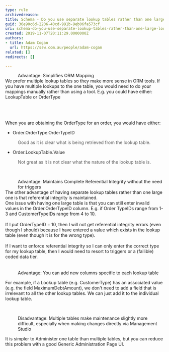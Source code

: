 ```yaml
---
type: rule
archivedreason: 
title: Schema - Do you use separate lookup tables rather than one large lookup table for your lookup data?
guid: 36e90c6d-2206-40cd-991b-9eb06fa573cf
uri: schema-do-you-use-separate-lookup-tables-rather-than-one-large-lookup-table-for-your-lookup-data
created: 2019-11-07T20:11:29.0000000Z
authors:
- title: Adam Cogan
  url: https://ssw.com.au/people/adam-cogan
related: []
redirects: []

---
```



<p class="ssw15-rteElement-P"><b></b></p><dd class="ssw15-rteElement-FigureGood">Advantage&#58;&#160;Simplifies ORM Mapping</dd>We prefer multiple lookup tables so they make more sense in ORM tools. If you have multiple lookups to the one table, you would need to do your mappings manually rather than using a tool. E.g. you could have either&#58; LookupTable or OrderType​<br>​<br>
<br><excerpt class='endintro'></excerpt><br>
<p>When you are obtaining the OrderType for an order, you would have either&#58;<br></p><ul><li>​Order.OrderType.OrderTypeID&#160;<br></li></ul><p></p><blockquote style="margin&#58;0px 0px 0px 40px;border&#58;none;padding&#58;0px;"><p>Good as it is clear what is being retrieved from the lookup table.</p></blockquote><p></p><ul><li>Order.LookupTable.Value&#160;<br></li></ul><p></p><blockquote style="margin&#58;0px 0px 0px 40px;border&#58;none;padding&#58;0px;"><p>Not great as it is not clear what the nature of the lookup table is.</p><p>​<br></p></blockquote><dd class="ssw15-rteElement-FigureGood">Advantage&#58;&#160;Maintains Complete Referential Integrity without the need for triggers<br></dd>​The other advantage of having separate lookup tables rather than one large one is that referential integrity is maintained.<br>One issue with having one large table is that you can still enter invalid values in the Order.OrderTypeID column. E.g. if Order TypeIDs range from 1-3 and CustomerTypeIDs range from 4 to 10.<div><br>If I put OrderTypeID = 10, then I will not get referential integrity errors (even though I should) because I have entered a value which exists in the lookup table (even though it is for the wrong type).</div><div><br>If I want to enforce referential integrity so I can only enter the correct type for my lookup table, then I would need to resort to triggers or a (fallible) coded data tier.</div><div><br>​<div><dd class="ssw15-rteElement-FigureGood">​​Advantage&#58;&#160;You can add new columns specific to each lookup table<br></dd><p class="ssw15-rteElement-P">​​​For example, if a Lookup table (e.g. CustomerType) has an associated value (e.g. the field MaximumDebtAmount), we don't need to add a field that is irrelevant to all the other lookup tables. We can just add it to the individual lookup table.​<br></p><p class="ssw15-rteElement-P"><br></p><dd class="ssw15-rteElement-FigureBad">​​Disadvantage&#58; Multiple tables make maintenance slightly more difficult, especially when making changes directly via Management Studio<br></dd><p class="ssw15-rteElement-P">​It is simpler to Administer one table than multiple tables, but you can reduce this problem with a good Generic Administration Page UI.<br>​<br><br></p>​<br><blockquote style="margin&#58;0px 0px 0px 40px;border&#58;none;padding&#58;0px;"><p><br></p></blockquote><p>​<br><br></p></div></div>


